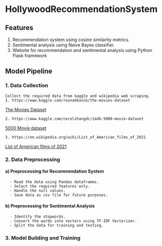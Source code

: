 # HollywoodRecommendationSystem

## Features
  1. Recommendation system using cosine similarity metrics.
  2. Sentimental analysis using Naive Bayes classifier. 
  3. Website for recommendation and sentimental analysis using Python Flask framework

## Model Pipeline
### 1. Data Collection
    Collect the required data from kaggle and wikipedia web scraping.
    1. https://www.kaggle.com/rounakbanik/the-movies-dataset
[The Movies Dataset](https://www.kaggle.com/rounakbanik/the-movies-dataset)

    2. https://www.kaggle.com/carolzhangdc/imdb-5000-movie-dataset
[5000 Movie dataset](https://www.kaggle.com/carolzhangdc/imdb-5000-movie-dataset)

    3. https://en.wikipedia.org/wiki/List_of_American_films_of_2021
  [List of American films of 2021](https://en.wikipedia.org/wiki/List_of_American_films_of_2021)  
    
### 2. Data Preprocessing
####  a) Preprocessing for Recommendation System
      - Read the data using Pandas dataframes.
      - Select the required features only.
      - Handle the null values.
      - Save data as csv file for future purposes.
####  b) Preprocessing for Sentimental Analysis
      - Identify the stopwords.
      - Convert the words into vectors using TF-IDF Vectorizer.
      - Split the data for training and testing.
### 3. Model Building and Training 
